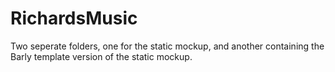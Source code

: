 RichardsMusic
=============
Two seperate folders, one for the static mockup, and another containing the Barly template version of the static mockup.
